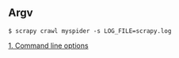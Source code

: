 ## Argv

```
$ scrapy crawl myspider -s LOG_FILE=scrapy.log
```

[1. Command line options](https://doc.scrapy.org/en/latest/topics/settings.html)
